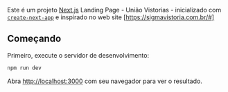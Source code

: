 
Este é um projeto [Next.js](https://nextjs.org) Landing Page - União Vistorias - inicializado com [`create-next-app`](https://nextjs.org/docs/app/api-reference/cli/create-next-app) e inspirado no web site [https://sigmavistoria.com.br/#]

## Começando

Primeiro, execute o servidor de desenvolvimento:

```bash
npm run dev

```

Abra [http://localhost:3000](http://localhost:3000) com seu navegador para ver o resultado.


